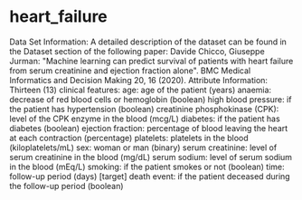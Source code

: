 # heart_failure
Data Set Information:  A detailed description of the dataset can be found in the Dataset section of the following paper:  Davide Chicco, Giuseppe Jurman: "Machine learning can predict survival of patients with heart failure from serum creatinine and ejection fraction alone". BMC Medical Informatics and Decision Making 20, 16 (2020).  Attribute Information:  Thirteen (13) clinical features:      age: age of the patient (years)     anaemia: decrease of red blood cells or hemoglobin (boolean)     high blood pressure: if the patient has hypertension (boolean)     creatinine phosphokinase (CPK): level of the CPK enzyme in the blood (mcg/L)     diabetes: if the patient has diabetes (boolean)     ejection fraction: percentage of blood leaving the heart at each contraction (percentage)     platelets: platelets in the blood (kiloplatelets/mL)     sex: woman or man (binary)     serum creatinine: level of serum creatinine in the blood (mg/dL)     serum sodium: level of serum sodium in the blood (mEq/L)     smoking: if the patient smokes or not (boolean)     time: follow-up period (days)     [target] death event: if the patient deceased during the follow-up period (boolean)
